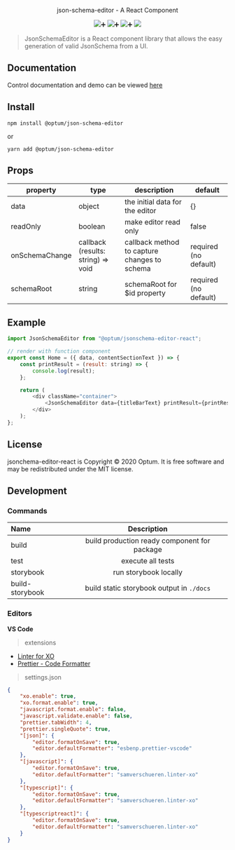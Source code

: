 <p align="center">
  json-schema-editor - A React Component
</p>

<p align="center">
  <a href="https://github.com/xojs/xo"><img src="https://img.shields.io/badge/code_style-XO-5ed9c7.svg"></a>➕
  <a href="https://github.com/prettier/prettier"><img src="https://img.shields.io/badge/code_style-prettier-ff69b4.svg?style=flat-square"></a>➕
  <a href="https://chakra-ui.com/"><img src="https://img.shields.io/badge/built%20with-chakra--ui-green"></a>➕
<a href="https://github.com/pages/optum/jsonschema-editor-react/"><img src="https://cdn.jsdelivr.net/gh/storybookjs/brand@master/badge/badge-storybook.svg"></a>
</p>

> JsonSchemaEditor is a React component library that allows the easy generation of valid JsonSchema from a UI.

## Documentation

Control documentation and demo can be viewed [here](https://optum.github.io/jsonschema-editor-react/)

## Install

```shell
npm install @optum/json-schema-editor
```

or

```shell
yarn add @optum/json-schema-editor
```

## Props

| property       | type                               | description                                  | default               |
| -------------- | ---------------------------------- | -------------------------------------------- | --------------------- |
| data           | object                             | the initial data for the editor              | {}                    |
| readOnly       | boolean                            | make editor read only                        | false                 |
| onSchemaChange | callback (results: string) => void | callback method to capture changes to schema | required (no default) |
| schemaRoot        | string                             | schemaRoot for \$id property                    | required (no default) |

## Example

```js
import JsonSchemaEditor from "@optum/jsonschema-editor-react";

// render with function component
export const Home = ({ data, contentSectionText }) => {
    const printResult = (result: string) => {
        console.log(result);
    };

    return (
        <div className="container">
            <JsonSchemaEditor data={titleBarText} printResult={printResult} />
        </div>
    );
};
```

## License

jsonchema-editor-react is Copyright © 2020 Optum. It is free software and may be redistributed under the MIT license.

## Development

### Commands

| Name            |                 Description                  |
| :-------------- | :------------------------------------------: |
| build           | build production ready component for package |
| test            |              execute all tests               |
| storybook       |            run storybook locally             |
| build-storybook |  build static storybook output in `./docs`   |

### Editors

**VS Code**

> extensions

- [Linter for XO](https://marketplace.visualstudio.com/items?itemName=samverschueren.linter-xo)
- [Prettier - Code Formatter](https://marketplace.visualstudio.com/items?itemName=esbenp.prettier-vscode)

> settings.json

```json
{
	"xo.enable": true,
	"xo.format.enable": true,
	"javascript.format.enable": false,
	"javascript.validate.enable": false,
	"prettier.tabWidth": 4,
	"prettier.singleQuote": true,
	"[json]": {
		"editor.formatOnSave": true,
		"editor.defaultFormatter": "esbenp.prettier-vscode"
	},
	"[javascript]": {
		"editor.formatOnSave": true,
		"editor.defaultFormatter": "samverschueren.linter-xo"
	},
	"[typescript]": {
		"editor.formatOnSave": true,
		"editor.defaultFormatter": "samverschueren.linter-xo"
	},
	"[typescriptreact]": {
		"editor.formatOnSave": true,
		"editor.defaultFormatter": "samverschueren.linter-xo"
	}
}
```
